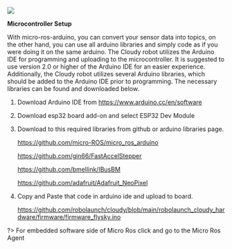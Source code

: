 ![](https://raw.githubusercontent.com/robolaunch/cloudy/docs/docs/images/micro-ROS_big_logo.png)

**Microcontroller Setup**

With micro-ros-arduino, you can convert your sensor data into topics, on the other hand, you can use all arduino libraries and simply code as if you were doing it on the same arduino.
The Cloudy robot utilizes the Arduino IDE for programming and uploading to the microcontroller. It is suggested to use version 2.0 or higher of the Arduino IDE for an easier experience. Additionally, the Cloudy robot utilizes several Arduino libraries, which should be added to the Arduino IDE prior to programming. The necessary libraries can be found and downloaded below. 

1. Download Arduino IDE from https://www.arduino.cc/en/software

2. Download esp32 board add-on and select ESP32 Dev Module

3. Download to this required libraries from github or arduino libraries page.

    https://github.com/micro-ROS/micro_ros_arduino

    https://github.com/gin66/FastAccelStepper

    https://github.com/bmellink/IBusBM

    https://github.com/adafruit/Adafruit_NeoPixel

4. Copy and Paste that code in arduino ide and upload to board.

    https://github.com/robolaunch/cloudy/blob/main/robolaunch_cloudy_hardware/firmware/firmware_flysky.ino


?> For embedded software side of Micro Ros click and go to the <a>Micro Ros Agent</a>
